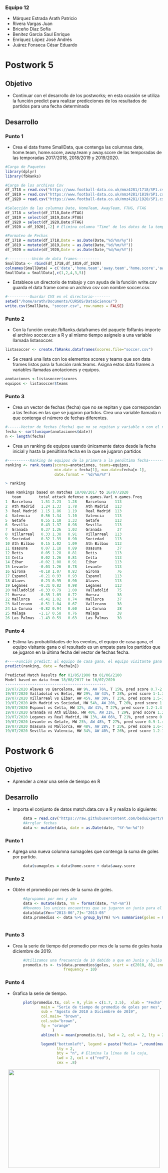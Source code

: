 ### Equipo 12  
- Márquez Estrada Arath Patricio  
- Rivera Vargas Juan  
- Briceño Díaz Sofía  
- Benitez Garcia Saul Enrique  
- Enríquez López José Andrés  
- Juárez Fonseca César Eduardo

# Postwork 5  

## Objetivo
- Continuar con el desarrollo de los postworks; en esta ocasión se utiliza la función predict para realizar predicciones de los resultados de partidos para una fecha determinada  

## Desarrollo
### Punto 1
- Crea el data frame SmallData, que contenga las columnas date, home.team, home.score, away.team y away.score de las temporadas de las temporadas 2017/2018, 2018/2019 y 2019/2020.

```R  
#Carga de Paquetes
library(dplyr)
library(fbRanks)

#Carga de los archivos Csv  
df_1718 = read.csv("https://www.football-data.co.uk/mmz4281/1718/SP1.csv")
df_1819 = read.csv("https://www.football-data.co.uk/mmz4281/1819/SP1.csv")
df_1920 = read.csv("https://www.football-data.co.uk/mmz4281/1920/SP1.csv")

#Selección de las columnas Date, HomeTeam, AwayTeam, FTHG, FTAG
df_1718 = select(df_1718,Date:FTAG)
df_1819 = select(df_1819,Date:FTAG)
df_1920 = select(df_1920,Date:FTAG)
df_1920 = df_1920[,-2] # Elimina columna "Time" de los datos de la temporada 2019/2020

#Formateo de Fechas
df_1718 = mutate(df_1718,Date = as.Date(Date,"%d/%m/%y"))
df_1819 = mutate(df_1819,Date = as.Date(Date,"%d/%m/%Y"))
df_1920 = mutate(df_1920,Date = as.Date(Date,"%d/%m/%Y"))

#-----------Unión de data frames----------
SmallData <- rbind(df_1718,df_1819,df_1920)
colnames(SmallData) = c('date','home.team','away.team','home.score','away.score')
SmallData = SmallData[,c(1,2,4,3,5)]

```

- Establece un directorio de trabajo y con ayuda de la función write.csv guarda el data frame como un archivo csv con nombre soccer.csv.

```R  
#----------Guardar CVS en el directorio--------
setwd("/home/arath/Documents/CURSOS/DataScience/")
write.csv(SmallData, "soccer.csv", row.names = FALSE)
```
### Punto 2  

- Con la función create.fbRanks.dataframes del paquete fbRanks importe el archivo soccer.csv a R y al mismo tiempo asignelo a una variable llamada listasoccer.  

```R  
listasoccer <- create.fbRanks.dataframes(scores.file="soccer.csv")
```
-  Se creará una lista con los elementos scores y teams que son data frames listos para la función rank.teams. Asigna estos data frames a variables llamadas anotaciones y equipos.  

```R  
anotaciones <-listasoccer$scores
equipos <- listasoccer$teams
```

### Punto 3

- Crea un vector de fechas (fecha) que no se repitan y que correspondan a las fechas en las que se jugaron partidos. Crea una variable llamada n que contenga el número de fechas diferentes.
```R  
#------Vector de fechas (fecha) que no se repitan y variable n con el número de fechas diferentes
fecha <- sort(unique(anotaciones$date))
n <- length(fecha)
```
-  Crea un ranking de equipos usando únicamente datos desde la fecha inicial y hasta la penúltima fecha en la que se jugaron partidos

```R  
#----------Ranking de equipos de la primera a la penúltima fecha----------
ranking <- rank.teams(scores=anotaciones, teams=equipos,
                      min.date = fecha[1], max.date=fecha[n-1],
                      date.format = '%d/%m/%Y')
```
```R 
> ranking

Team Rankings based on matches 18/08/2017 to 16/07/2020
   team        total attack defense n.games.Var1 n.games.Freq
1  Barcelona    1.51 2.23   1.28    Barcelona    113         
2  Ath Madrid   1.24 1.33   1.78    Ath Madrid   113         
3  Real Madrid  1.15 1.86   1.19    Real Madrid  113         
4  Valencia     0.56 1.34   1.10    Valencia     113         
5  Getafe       0.55 1.10   1.33    Getafe       113         
6  Sevilla      0.43 1.37   0.98    Sevilla      113         
7  Granada      0.37 1.26   1.03    Granada       37         
8  Villarreal   0.33 1.38   0.91    Villarreal   113         
9  Sociedad     0.32 1.39   0.90    Sociedad     113         
10 Ath Bilbao   0.15 1.02   1.09    Ath Bilbao   113         
11 Osasuna      0.07 1.18   0.89    Osasuna       37         
12 Betis        0.05 1.28   0.81    Betis        113         
13 Celta        0.02 1.26   0.81    Celta        113         
14 Eibar       -0.02 1.08   0.91    Eibar        113         
15 Levante     -0.03 1.26   0.78    Levante      113         
16 Girona      -0.18 1.07   0.83    Girona        76         
17 Espanol     -0.21 0.93   0.93    Espanol      113         
18 Alaves      -0.23 0.95   0.90    Alaves       113         
19 Leganes     -0.31 0.82   0.98    Leganes      113         
20 Valladolid  -0.33 0.79   1.00    Valladolid    75         
21 Huesca      -0.35 1.09   0.72    Huesca        38         
22 Mallorca    -0.41 1.02   0.74    Mallorca      37         
23 Vallecano   -0.51 1.04   0.67    Vallecano     38         
24 La Coruna   -0.82 0.94   0.60    La Coruna     38         
25 Malaga      -1.17 0.58   0.76    Malaga        38         
26 Las Palmas  -1.43 0.59   0.63    Las Palmas    38   
```

### Punto 4

- Estima las probabilidades de los eventos, el equipo de casa gana, el equipo visitante gana o el resultado es un empate para los partidos que se jugaron en la última fecha del vector de fechas fecha.

```R  
#----Función predict: El equipo de casa gana, el equipo visitante gana o probabilidad de empate
predict(ranking, date = fecha[n])
```
```R 
Predicted Match Results for 01/05/1900 to 01/06/2100
Model based on data from 18/08/2017 to 16/07/2020
---------------------------------------------
19/07/2020 Alaves vs Barcelona, HW 9%, AW 76%, T 15%, pred score 0.7-2.5  actual: AW (0-5)
19/07/2020 Valladolid vs Betis, HW 29%, AW 43%, T 28%, pred score 1-1.3  actual: HW (2-0)
19/07/2020 Villarreal vs Eibar, HW 45%, AW 30%, T 25%, pred score 1.5-1.2  actual: HW (4-0)
19/07/2020 Ath Madrid vs Sociedad, HW 54%, AW 20%, T 26%, pred score 1.5-0.8  actual: T (1-1)
19/07/2020 Espanol vs Celta, HW 32%, AW 41%, T 27%, pred score 1.2-1.4  actual: T (0-0)
19/07/2020 Granada vs Ath Bilbao, HW 40%, AW 31%, T 29%, pred score 1.2-1  actual: HW (4-0)
19/07/2020 Leganes vs Real Madrid, HW 13%, AW 66%, T 21%, pred score 0.7-1.9  actual: T (2-2)
19/07/2020 Levante vs Getafe, HW 25%, AW 48%, T 27%, pred score 0.9-1.4  actual: HW (1-0)
19/07/2020 Osasuna vs Mallorca, HW 48%, AW 28%, T 25%, pred score 1.6-1.1  actual: T (2-2)
19/07/2020 Sevilla vs Valencia, HW 34%, AW 40%, T 26%, pred score 1.2-1.4  actual: HW (1-0)
```


# Postwork 6
  
## Objetivo
- Aprender a crear una serie de tiempo en R

## Desarrollo

- Importa el conjunto de datos match.data.csv a R y realiza lo siguiente:
```R 
        data = read.csv("https://raw.githubusercontent.com/beduExpert/Programacion-R-Santander-2021/main/Sesion-06/Postwork/match.data.csv")
        #Arrglar fechas
        data <- mutate(data, date = as.Date(date, "%Y-%m-%d"))
```
### Punto 1
- Agrega una nueva columna sumagoles que contenga la suma de goles por partido.
```R 
        data$sumagoles = data$home.score + data$away.score
```
### Punto 2
- Obtén el promedio por mes de la suma de goles.
```R 
        #Agrupamos por mes y año
        data <- mutate(data, Ym = format(date, "%Y-%m"))
        #Movemos los unicos encuentros que se jugaron en junio para el mes de mayo anterior
        data[data$Ym=="2013-06",7]<-"2013-05"
        data.promedios <- data %>% group_by(Ym) %>% summarise(goles = mean(sumagoles))
   
```
### Punto 3
- Crea la serie de tiempo del promedio por mes de la suma de goles hasta diciembre de 2019.
```R 
        #Utilizamos una frecuencia de 10 debido a que en Junio y Julio no hay partidos
        promedio.ts <- ts(data.promedios$goles, start = c(2010, 8), end = c(2019, 9), # Hasta diciembre de 2019
                          frequency = 10)
```
### Punto 4
- Grafica la serie de tiempo.
```R 
        plot(promedio.ts, col = 9, ylim = c(1.7, 3.5),  xlab = "Fecha",ylab = "Goles promedio",
                main = "Serie de tiempo de promedio de goles por mes",
                sub = "Agosto de 2010 a Diciembre de 2019",
                col.main= "brown",
                col.sub="brown",
                fg = "orange"
                     )
                abline(h = mean(promedio.ts), lwd = 2, col = 2, lty = 2)

                legend("bottomleft", legend = paste("Media= ",round(mean(promedio.ts),digits=2)),
                       lty = 2,
                       bty = "n", # Elimina la línea de la caja,
                       lwd = 2, col = c("red"),
                       cex = .8)
```
<p align="center">
<img src="imágenes/Serie de tiempo.png"  align="center" height="315" width="484">
</p>


